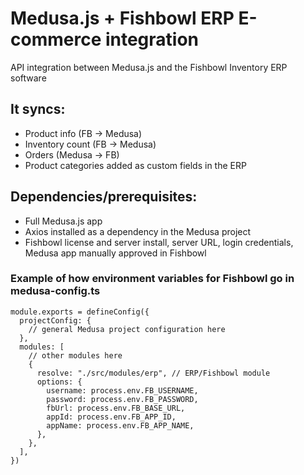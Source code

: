 # Medusa.js + Fishbowl ERP E-commerce integration
API integration between Medusa.js and the Fishbowl Inventory ERP software

## It syncs:
- Product info (FB -> Medusa)
- Inventory count (FB -> Medusa)
- Orders (Medusa -> FB)
- Product categories added as custom fields in the ERP

## Dependencies/prerequisites:
- Full Medusa.js app
- Axios installed as a dependency in the Medusa project
- Fishbowl license and server install, server URL, login credentials, Medusa app manually approved in Fishbowl

### Example of how environment variables for Fishbowl go in medusa-config.ts
```
module.exports = defineConfig({
  projectConfig: {
    // general Medusa project configuration here
  },
  modules: [
    // other modules here
    {
      resolve: "./src/modules/erp", // ERP/Fishbowl module
      options: {
        username: process.env.FB_USERNAME,
        password: process.env.FB_PASSWORD,
        fbUrl: process.env.FB_BASE_URL,
        appId: process.env.FB_APP_ID,
        appName: process.env.FB_APP_NAME,
      },
    },
  ],
})
```